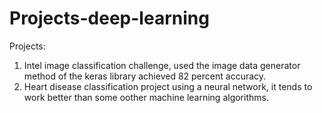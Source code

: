 # Projects-deep-learning
Projects:
1. Intel image classification challenge, used the image data generator method of the keras library achieved 82 percent accuracy.
2. Heart disease classification project using a neural network, it tends to work better than some oother machine learning algorithms.
